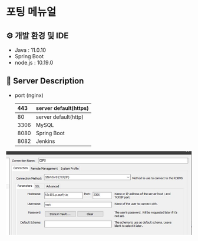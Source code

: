 # 포팅 메뉴얼 

## ⚙ 개발 환경 및 IDE

- Java : 11.0.10
- Spring Boot
- node.js : 10.19.0



## 🐤 Server Description

- port (nginx)
 

    | 443  | server default(https)     |
    | ---- | ------------------------- |
    | 80   | server default(http)      |
    | 3306 | MySQL                     |
    | 8080 | Spring Boot               |
    | 8082 | Jenkins                   |

![db접속정보](README.assets/db_connect.JPG)

